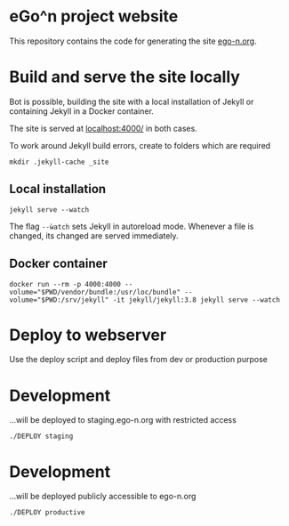 # eGo^n project website

This repository contains the code for generating the site [ego-n.org](https://ego-n.org).

# Build and serve the site locally

Bot is possible, building the site with a local installation of Jekyll or containing Jekyll in a Docker container.

The site is served at [localhost:4000/](localhost:4000/) in both cases.

To work around Jekyll build errors, create to folders which are required

```
mkdir .jekyll-cache _site
```

## Local installation

```
jekyll serve --watch
```

The flag `--ẁatch` sets Jekyll in autoreload mode. Whenever a file is changed, its changed are served immediately.


## Docker container

```
docker run --rm -p 4000:4000 --volume="$PWD/vendor/bundle:/usr/loc/bundle" --volume="$PWD:/srv/jekyll" -it jekyll/jekyll:3.8 jekyll serve --watch
```

# Deploy to webserver

Use the deploy script and deploy files from dev or production purpose

# Development

...will be deployed to staging.ego-n.org with restricted access


```
./DEPLOY staging
```

# Development

...will be deployed publicly accessible to ego-n.org 


```
./DEPLOY productive
```

